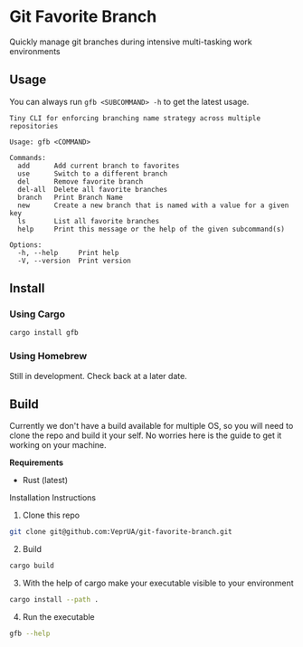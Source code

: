 # Git Favorite Branch

Quickly manage git branches during intensive multi-tasking work environments

## Usage

You can always run `gfb <SUBCOMMAND> -h` to get the latest usage.

```
Tiny CLI for enforcing branching name strategy across multiple repositories

Usage: gfb <COMMAND>

Commands:
  add      Add current branch to favorites
  use      Switch to a different branch
  del      Remove favorite branch
  del-all  Delete all favorite branches
  branch   Print Branch Name
  new      Create a new branch that is named with a value for a given key
  ls       List all favorite branches
  help     Print this message or the help of the given subcommand(s)

Options:
  -h, --help     Print help
  -V, --version  Print version

```

## Install

### Using Cargo

```bash
cargo install gfb
```

### Using Homebrew

Still in development. Check back at a later date.

## Build

Currently we don't have a build available for multiple OS, so you will need to clone the repo and build it your self. No worries here is the guide to get it working on your machine.

**Requirements**

- Rust (latest)

Installation Instructions

1. Clone this repo

```bash
git clone git@github.com:VeprUA/git-favorite-branch.git
```

2. Build

```bash
cargo build
```

3. With the help of cargo make your executable visible to your environment

```bash
cargo install --path .
```

4. Run the executable

```bash
gfb --help
```
